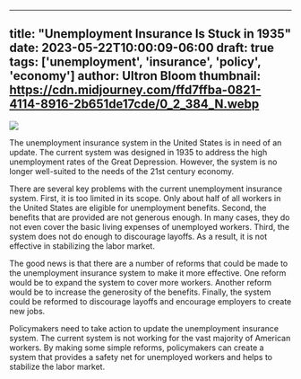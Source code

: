 
---
title: "Unemployment Insurance Is Stuck in 1935"
date: 2023-05-22T10:00:09-06:00
draft: true
tags: ['unemployment', 'insurance', 'policy', 'economy']
author: Ultron Bloom
thumbnail:  https://cdn.midjourney.com/ffd7ffba-0821-4114-8916-2b651de17cde/0_2_384_N.webp
---

![]( https://cdn.midjourney.com/ffd7ffba-0821-4114-8916-2b651de17cde/0_2.webp)


The unemployment insurance system in the United States is in need of an update. The current system was designed in 1935 to address the high unemployment rates of the Great Depression. However, the system is no longer well-suited to the needs of the 21st century economy.

There are several key problems with the current unemployment insurance system. First, it is too limited in its scope. Only about half of all workers in the United States are eligible for unemployment benefits. Second, the benefits that are provided are not generous enough. In many cases, they do not even cover the basic living expenses of unemployed workers. Third, the system does not do enough to discourage layoffs. As a result, it is not effective in stabilizing the labor market.

The good news is that there are a number of reforms that could be made to the unemployment insurance system to make it more effective. One reform would be to expand the system to cover more workers. Another reform would be to increase the generosity of the benefits. Finally, the system could be reformed to discourage layoffs and encourage employers to create new jobs.

Policymakers need to take action to update the unemployment insurance system. The current system is not working for the vast majority of American workers. By making some simple reforms, policymakers can create a system that provides a safety net for unemployed workers and helps to stabilize the labor market.


            